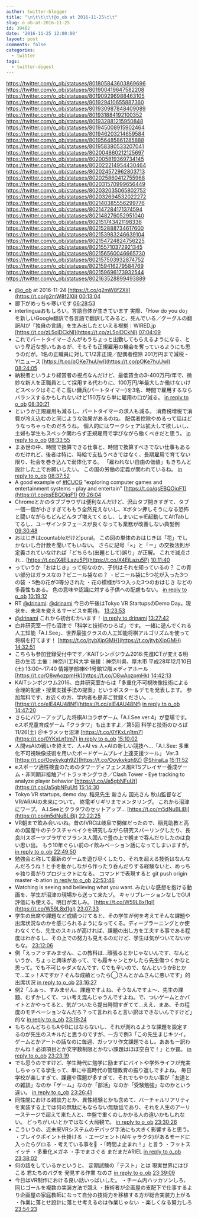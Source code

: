 ```yaml
---
author: twitter-blogger
title: "\n\t\t\t\t@o_ob at 2016-11-25\t\t"
slug: o_ob-at-2016-11-25
id: 39462
date: '2016-11-25 12:00:00'
layout: post
comments: false
categories:
  - twitter
tags:
  - twitter-digest
---
```


https://twitter.com/o_ob/statuses/801805843603869696 https://twitter.com/o_ob/statuses/801900419647582208 https://twitter.com/o_ob/statuses/801909296988463105 https://twitter.com/o_ob/statuses/801929410655887360 https://twitter.com/o_ob/statuses/801930987848409089 https://twitter.com/o_ob/statuses/801931884192100352 https://twitter.com/o_ob/statuses/801932881215950848 https://twitter.com/o_ob/statuses/801945008915902464 https://twitter.com/o_ob/statuses/801946203214659584 https://twitter.com/o_ob/statuses/801956485861285888 https://twitter.com/o_ob/statuses/801958380533207041 https://twitter.com/o_ob/statuses/802004860212125697 https://twitter.com/o_ob/statuses/802005819369734145 https://twitter.com/o_ob/statuses/802022214954430464 https://twitter.com/o_ob/statuses/802024572962803713 https://twitter.com/o_ob/statuses/802025860412755968 https://twitter.com/o_ob/statuses/802031570999656449 https://twitter.com/o_ob/statuses/802032035065802752 https://twitter.com/o_ob/statuses/802032694532022272 https://twitter.com/o_ob/statuses/802140385556299776 https://twitter.com/o_ob/statuses/802147284171374594 https://twitter.com/o_ob/statuses/802148276052951040 https://twitter.com/o_ob/statuses/802151743421198336 https://twitter.com/o_ob/statuses/802152888734617600 https://twitter.com/o_ob/statuses/802153983246639104 https://twitter.com/o_ob/statuses/802154724824756225 https://twitter.com/o_ob/statuses/802155710372921345 https://twitter.com/o_ob/statuses/802156560046665730 https://twitter.com/o_ob/statuses/802157503932874752 https://twitter.com/o_ob/statuses/802159416279584769 https://twitter.com/o_ob/statuses/802159696173932544 https://twitter.com/o_ob/statuses/802163528899493889  

*   [@o_ob](https://twitter.com/o_ob) at 2016-11-24 [https://t.co/g2mW8f2XIi](https://t.co/g2mW8f2XIi) [00:13:04](https://twitter.com/o_ob/statuses/801805843603869696)
*   廊下がめっちゃ寒いです [06:28:53](https://twitter.com/o_ob/statuses/801900419647582208)
*   interlinguaおもしろい。言語自体が生きています 実際、「How do you do」を新しいGoogle翻訳で各言語で翻訳してみると、死んでいる／グーグルの翻訳AIが「独自の言語」を生み出したといえる根拠｜WIRED.jp [https://t.co/zL5olDCkNl](https://t.co/zL5olDCkNl) [07:04:09](https://twitter.com/o_ob/statuses/801909296988463105)
*   これでパートタイマーさんがもうちょっと出勤してもらえるようになる、という卑近な想いもあるが、そもそも正規雇用の機会を奪っているようにも思うのだが。1名の正職員に対して1/2非正規／配偶者控除 201万円まで減税 - Y!ニュース [https://t.co/pOKe7huUwl](https://t.co/pOKe7huUwl) [08:24:05](https://twitter.com/o_ob/statuses/801929410655887360)
*   納税者というより経営者の視点なんだけど、最低賃金の3-400万円/年で、微妙な新人を正職員として採用する代わりに、100万円/年最大しか働けないけどスペックはそこそこ高い傭兵(パートタイマー)を3名、時間で雇用するならバランスするかもしれないけど150万なら単に雇用の口が減る。 [in reply to o_ob](https://twitter.com/o_ob/statuses/801929410655887360) [08:30:21](https://twitter.com/o_ob/statuses/801930987848409089)
*   というか正規雇用も減るし、パートタイマーの求人も減る。 消費税増税で消費が冷え込むのと同じような効果があるのね。 配偶者控除やめるって話はどうなっちゃったのだろうね。 個人的にはワークシェアは拡大して欲しいし、主婦も学生もスペック関わらず正規雇用で学びながら働くべきだと思う。 [in reply to o_ob](https://twitter.com/o_ob/statuses/801930987848409089) [08:33:55](https://twitter.com/o_ob/statuses/801931884192100352)
*   まあ世の中、時間で換算できる仕事と、時間で換算すべきでない仕事もあるのだけれど、後者は特に、時給で支払うべきではなく、長期雇用で育てない限り、社会を巻き込んで弱体化する。 「雇われない自由の価値」もきちんと設計した上でお願いしたい。 この国の労働の定義が問われているね。 [in reply to o_ob](https://twitter.com/o_ob/statuses/801931884192100352) [08:37:52](https://twitter.com/o_ob/statuses/801932881215950848)
*   A good example of [#ICUCG](https://twitter.com/search?q=%23ICUCG&src=hash) "exploring computer games and entertainment systems - play and entertain" [https://t.co/qsEBQOjqF1](https://t.co/qsEBQOjqF1) [09:26:04](https://twitter.com/o_ob/statuses/801945008915902464)
*   Chromeとかのタブブラウザは便利なんだけど、沢山タブ開きすぎて、タブ一個一個が小さすぎてももう全然見えないし、Xボタン押しそうになる恐怖と闘いながらもどんどんタブ増えてくるし、しまいにゃIE起動してAltTabしてるし、ユーザインタフェースが良くなっても業務が改善しない典型例 [09:30:48](https://twitter.com/o_ob/statuses/801946203214659584)
*   おはじきはcountableだけどpural。 この図の単体のおはじきは「花」でしかないし合計数を聞いてもいない。 さらに記号「×」と「＝」の交換法則が定義されていなければ「どちらも(出題として)誤り」が正解。 これで減点され… [https://t.co/X4EiLazu5P](https://t.co/X4EiLazu5P) [10:11:40](https://twitter.com/o_ob/statuses/801956485861285888)
*   っていうか「おはじき」って何なのか、子供はそれを知っているの？ この青い部分はガラスなの？ビニール袋なの？ ・ビニール袋に5つ花が入った3つの袋 ・5色の花が3等分された ・花の模様が5つ入った3つのおはじき などの多義性もある。 色の意味や認識に対する子供への配慮もない。 [in reply to o_ob](https://twitter.com/o_ob/statuses/801956485861285888) [10:19:12](https://twitter.com/o_ob/statuses/801958380533207041)
*   RT [@drinami](https://twitter.com/drinami): [@drinami](https://twitter.com/drinami) 今日の午後はTokyo VR StartupsのDemo Day。現状を、未来を変えるサービスを期待。 [13:23:53](https://twitter.com/o_ob/statuses/802004860212125697)
*   [@drinami](https://twitter.com/drinami) これから初台むかいます！ [in reply to drinami](https://twitter.com/drinami/statuses/802004767820001280) [13:27:42](https://twitter.com/o_ob/statuses/802005819369734145)
*   白井研究室一行も沼津で「科学と技術のひろば」です。 一緒に遊んでくれる人工知能「A.I.See」、世界最強クラスの人工知能将棋アルゴリズムを使って将棋を打てます！ [https://t.co/jtybXipGMH](https://t.co/jtybXipGMH) [14:32:51](https://twitter.com/o_ob/statuses/802022214954430464)
*   こちらも参加登録受付中です／KAITシンポジウム2016:先進ICTが変える明日の生活 主催：神奈川工科大学 後援：神奈川県、厚木市 平成28年12月10日(土) 13:00～17:40 情報学部棟K-1号館12階メディアホール [https://t.co/O8wAozpmHk](https://t.co/O8wAozpmHk) [14:42:13](https://twitter.com/o_ob/statuses/802024572962803713)
*   KAITシンポジウム2016、白井研究室からは「多重化不可視映像技術による合理的配慮・授業支援手法の提案」というポスター＆デモを発表します。 参加無料です、お近くの方、学内者も是非ご登録ください。… [https://t.co/eIE4AU48Nf](https://t.co/eIE4AU48Nf) [in reply to o_ob](https://twitter.com/o_ob/statuses/802024572962803713) [14:47:20](https://twitter.com/o_ob/statuses/802025860412755968)
*   さらにパワーアップした将棋AIコラボゲーム「A.I.See ver.4」が登場です。eスポ児童育成ゲーム「クラタワ」も出ますよ／第5回 科学と技術のひろば 11/26(土) ＠キラメッセ沼津 [https://t.co/0YKxLn1tm7](https://t.co/0YKxLn1tm7) [in reply to o_ob](https://twitter.com/o_ob/statuses/802022214954430464) [15:10:02](https://twitter.com/o_ob/statuses/802031570999656449)
*   人間vsAIの戦いを終えて、人+AI vs 人+AIの新しい競技へ...「A.I.See: 多重化不可視映像技術を用いたボードゲームプレイ上達支援ツール」 Ver.3 [https://t.co/Ooykykqh9Z](https://t.co/Ooykykqh9Z) [@ShiraiLa](https://twitter.com/ShiraiLa) [15:11:52](https://twitter.com/o_ob/statuses/802032035065802752)
*   eスポーツ適性検査のためのタワーディフェンス風RTSプレイヤー養成ゲーム・非同期非接触アイトラッキングつき／Clash Tower - Eye tracking to analyze player behavior [https://t.co/Ja5gbNFuUt](https://t.co/Ja5gbNFuUt) [15:14:30](https://twitter.com/o_ob/statuses/802032694532022272)
*   Tokyo VR startups, demo day. 稲見先生 新さん 国光さん 秋山監督などVR/AR/AIの未来について。 終電ギリギリまでメンタリング。 これから沼津にワープ。 A.I.Seeとクラタワのセットアップ… [https://t.co/m5dNuBLiBj](https://t.co/m5dNuBLiBj) [22:22:25](https://twitter.com/o_ob/statuses/802140385556299776)
*   VR朝まで飲み会いいね。昔のIVRCは岐阜で開催だったので、稲見助教と高めの国産牛のテクスチャベイクを研究しながら研究スパーリングしたり、長良川スポーツプラザでフランス人囲んで畳の上で朝まで呑んだりしたのは良い思い出。 もう10年ぐらい前のイ飲みベーション話になってしまいますが。 [in reply to o_ob](https://twitter.com/o_ob/statuses/802140385556299776) [22:49:50](https://twitter.com/o_ob/statuses/802147284171374594)
*   勉強会と称して最新のゲームを遊び尽くしたり、それを超える技術はなんなんだろうね！と手を動かしながら作ったり呑んだりする経験ないと、めっちゃ独り善がりプロジェクトになる。 コマンドで表現すると git push origin master -b ation [in reply to o_ob](https://twitter.com/o_ob/statuses/802147284171374594) [22:53:46](https://twitter.com/o_ob/statuses/802148276052951040)
*   Watching is seeing and believing what you want. みたいな感想を抱ける動画を、学生が沼津の現場から送って来たゾ。 キャリブレーションなしでGUI評価にも使える。明日が楽しみ。 [https://t.co/W59L8xl1gI](https://t.co/W59L8xl1gI) [23:07:33](https://twitter.com/o_ob/statuses/802151743421198336)
*   学生の出席や課題など成績つけてると、その学生が何を考えてそんな課題や出席状況なのかを感じられるようになってくる。ディープラーニングとか使わなくても、先生のスキルが高ければ、課題の出し方を工夫する事である程度はわかるし、その上での努力も見えるのだけど、学生は気がついてないかもな。 [23:12:06](https://twitter.com/o_ob/statuses/802152888734617600)
*   例「えっアッすみません、この教科は…頑張るとかじゃないんです、なんというか、ちょっと興味があって、でも履キャンとかしたら先生傷つくかなと思って。でも不可じゃダメなんです、Cでも辛いので、なんというかBとかで…エッ！Aですか？そんな成績とったら◯さんとか△さんに悪いです」的出席状況 [in reply to o_ob](https://twitter.com/o_ob/statuses/802152888734617600) [23:16:27](https://twitter.com/o_ob/statuses/802153983246639104)
*   例2「ふぁっ、すみません、課題ですよね、そうなんですよ〜、先生の課題、むずかしくて、つい考え混んじゃうんですよね。で、ついゲームとかバイトとかやってると、気がついたら提出時間すぎてて...ええ、まあ、その程度のモチベーションなんだろ？って言われると言い訳はできないんですけど」的な [in reply to o_ob](https://twitter.com/o_ob/statuses/802153983246639104) [23:19:24](https://twitter.com/o_ob/statuses/802154724824756225)
*   もちろんどちらもAやBにはならないし、それが測れるような課題を設定するのが先生のスキルだと思うのですが、一方で例3「この先生まじキツイ。ゲームとかアートの話なのに毎週、ガッツリ作文課題でるし。ああもー訳わかんね！必須項目とか文字数制限とかない課題はほぼ空白で！」とか罠。 [in reply to o_ob](https://twitter.com/o_ob/statuses/802154724824756225) [23:23:19](https://twitter.com/o_ob/statuses/802155710372921345)
*   でも思うのですけど、学生時代に勉学に励まずにバイトや学外ライフが充実しちゃってる学生って、単に中高時代の管理教育の振り返しですよね。 毎日学校が楽しすぎて、課題や宿題が多すぎて、それでもやりたい事が「友達との雑談」なのか「ゲーム」なのか「部活」なのか「受験勉強」なのかという違い。 [in reply to o_ob](https://twitter.com/o_ob/statuses/802155710372921345) [23:26:41](https://twitter.com/o_ob/statuses/802156560046665730)
*   同性間における雑談力とか、異性経験とかも含めて、バーチャルリアリティを実装する上では何の無駄にもならない無駄話であり、それを人生のアーリーステージで超えて来た人と、中盤で重くのしかかる人の違いかもしれない。 どっちがいいとかではなく大局観で。 [in reply to o_ob](https://twitter.com/o_ob/statuses/802156560046665730) [23:30:26](https://twitter.com/o_ob/statuses/802157503932874752)
*   こういうの、近未来VRシステムのデバッグ手法にも大きく影響すると思う。 ・ブレイクポイント仕掛ける ・エージェント(AIキャラクタ)があるモードに入ったらグロる ・考えている事を💭 ・「時間よ止まれ！」と言う ・フットスイッチ ・多重化メガネ ・手でまさぐる まだまだARIEL [in reply to o_ob](https://twitter.com/o_ob/statuses/802157503932874752) [23:38:02](https://twitter.com/o_ob/statuses/802159416279584769)
*   何の話をしているかというと、 定期試験の「テスト」とは 現実世界にはびこる 君たちのバグを 発見する作業 なのさ [in reply to o_ob](https://twitter.com/o_ob/statuses/802159416279584769) [23:39:09](https://twitter.com/o_ob/statuses/802159696173932544)
*   今日はVR制作における良い話いっぱいした。 ・チーム内ハッカソンしろ、同じゴールを複数の実装方法で競え ・技術者が企画屋の支配下で仕事するより企画屋の家庭教師になって自分の技術力を移植する方が総合実装力上がる ・作業に落とせ設計に落とせ考えるのは作業じゃない ・楽しくなる努力しろ [23:54:23](https://twitter.com/o_ob/statuses/802163528899493889)